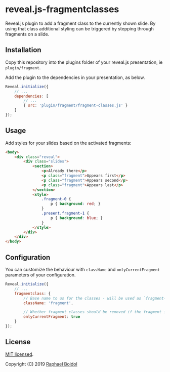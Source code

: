 # reveal.js-fragmentclasses

Reveal.js plugin to add a fragment class to the currently shown slide.
By using that class additional styling can be triggered by stepping through fragments on a slide.

## Installation

Copy this repository into the plugins folder of your reveal.js presentation, ie `plugin/fragment`.

Add the plugin to the dependencies in your presentation, as below.

```javascript
Reveal.initialize({
    // ...
    dependencies: [
        // ...
        { src: 'plugin/fragment/fragment-classes.js' }
    ]
});
```

## Usage

Add styles for your slides based on the activated fragments:

```html
<body>
    <div class="reveal">
        <div class="slides">
            <section>
                <p>Already there</p>
                <p class="fragment">Appears first</p>
                <p class="fragment">Appears second</p>
                <p class="fragment">Appears last</p>
            </section>
            <style>
                .fragment-0 {
                    p { background: red; }
                }
                .present.fragment-1 {
                    p { background: blue; }
                }
            </style>
        </div>
    </div>
</body>
```

## Configuration

You can customize the behaviour with `className` and `onlyCurrentFragment` parameters of your configuration.

```javascript
Reveal.initialize({
    // ...
    fragmentclass: {
        // Base name to us for the classes - will be used as `fragment-0`, `fragment-1`, ...
        className: 'fragment',

        // Whether fragment classes should be removed if the fragment is no longer active
        onlyCurrentFragment: true
    }
});
```

## License

[MIT licensed](https://en.wikipedia.org/wiki/MIT_License).

Copyright (C) 2019 [Raphael Boidol](https://github.com/boidolr)